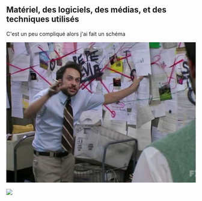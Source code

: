 ## Matériel, des logiciels, des médias, et des techniques utilisés

C'est un peu compliqué alors j'ai fait un schéma

![](img/tech_graphique.jpg)



![](E:\_Arbeit\Saint%20Luc\AN\19-20\an2\TestDossier2020\Dossier\img\560633df34858f81884fc1fb215c971fd7988973.jpg)
